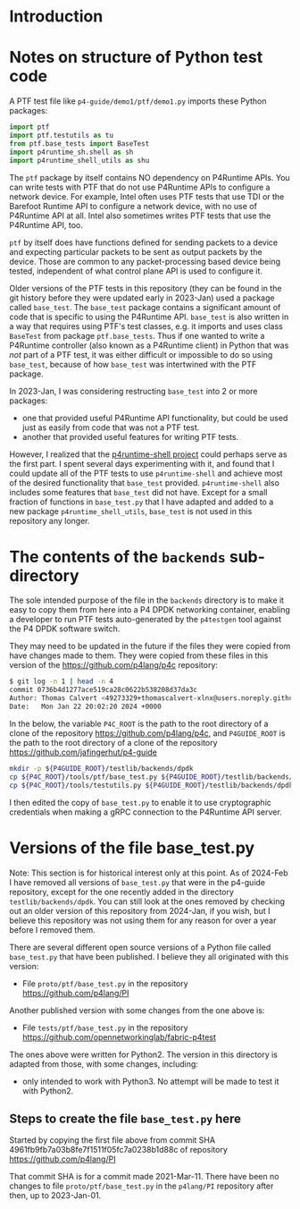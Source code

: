 # Introduction


# Notes on structure of Python test code

A PTF test file like `p4-guide/demo1/ptf/demo1.py` imports these
Python packages:

```python
import ptf
import ptf.testutils as tu
from ptf.base_tests import BaseTest
import p4runtime_sh.shell as sh
import p4runtime_shell_utils as shu
```

The `ptf` package by itself contains NO dependency on P4Runtime APIs.
You can write tests with PTF that do not use P4Runtime APIs to
configure a network device.  For example, Intel often uses PTF tests
that use TDI or the Barefoot Runtime API to configure a network
device, with no use of P4Runtime API at all.  Intel also sometimes
writes PTF tests that use the P4Runtime API, too.

`ptf` by itself does have functions defined for sending packets to a
device and expecting particular packets to be sent as output packets
by the device.  Those are common to any packet-processing based device
being tested, independent of what control plane API is used to
configure it.

Older versions of the PTF tests in this repository (they can be found
in the git history before they were updated early in 2023-Jan) used a
package called `base_test`.  The `base_test` package contains a
significant amount of code that is specific to using the P4Runtime
API.  `base_test` is also written in a way that requires using PTF's
test classes, e.g. it imports and uses class `BaseTest` from package
`ptf.base_tests`.  Thus if one wanted to write a P4Runtime controller
(also known as a P4Runtime client) in Python that was _not_ part of a
PTF test, it was either difficult or impossible to do so using
`base_test`, because of how `base_test` was intertwined with the PTF
package.

In 2023-Jan, I was considering restructing `base_test` into 2 or more
packages:

+ one that provided useful P4Runtime API functionality, but could be
  used just as easily from code that was not a PTF test.
+ another that provided useful features for writing PTF tests.

However, I realized that the [p4runtime-shell
project](https://github.com/p4lang/p4runtime-shell) could perhaps
serve as the first part.  I spent several days experimenting with it,
and found that I could update all of the PTF tests to use
`p4runtime-shell` and achieve most of the desired functionality that
`base_test` provided.  `p4runtime-shell` also includes some features
that `base_test` did not have.  Except for a small fraction of
functions in `base_test.py` that I have adapted and added to a new
package `p4runtime_shell_utils`, `base_test` is not used in this
repository any longer.


# The contents of the `backends` sub-directory

The sole intended purpose of the file in the `backends` directory is
to make it easy to copy them from here into a P4 DPDK networking
container, enabling a developer to run PTF tests auto-generated by the
`p4testgen` tool against the P4 DPDK software switch.

They may need to be updated in the future if the files they were
copied from have changes made to them.  They were copied from these
files in this version of the https://github.com/p4lang/p4c repository:

```bash
$ git log -n 1 | head -n 4
commit 0736b4d1277ace519ca28c0622b538208d37da3c
Author: Thomas Calvert <49273329+thomascalvert-xlnx@users.noreply.github.com>
Date:   Mon Jan 22 20:02:20 2024 +0000
```

In the below, the variable `P4C_ROOT` is the path to the root
directory of a clone of the repository https://github.com/p4lang/p4c,
and `P4GUIDE_ROOT` is the path to the root directory of a clone of the
repository https://github.com/jafingerhut/p4-guide

```bash
mkdir -p ${P4GUIDE_ROOT}/testlib/backends/dpdk
cp ${P4C_ROOT}/tools/ptf/base_test.py ${P4GUIDE_ROOT}/testlib/backends/dpdk
cp ${P4C_ROOT}/tools/testutils.py ${P4GUIDE_ROOT}/testlib/backends/dpdk
```

I then edited the copy of `base_test.py` to enable it to use
cryptographic credentials when making a gRPC connection to the
P4Runtime API server.


# Versions of the file base_test.py

Note: This section is for historical interest only at this point.  As
of 2024-Feb I have removed all versions of `base_test.py` that were in
the p4-guide repository, except for the one recently added in the
directory `testlib/backends/dpdk`.  You can still look at the ones
removed by checking out an older version of this repository from
2024-Jan, if you wish, but I believe this repository was not using
them for any reason for over a year before I removed them.

There are several different open source versions of a Python file
called `base_test.py` that have been published.  I believe they all
originated with this version:

+ File `proto/ptf/base_test.py` in the repository
  https://github.com/p4lang/PI

Another published version with some changes from the one above is:

+ File `tests/ptf/base_test.py` in the repository
  https://github.com/opennetworkinglab/fabric-p4test

The ones above were written for Python2.  The version in this
directory is adapted from those, with some changes, including:

+ only intended to work with Python3.  No attempt will be made to test
  it with Python2.


## Steps to create the file `base_test.py` here

Started by copying the first file above from commit SHA
4961fb9fb7a03b8fe7f1511f05fc7a0238b1d88c of repository
https://github.com/p4lang/PI

That commit SHA is for a commit made 2021-Mar-11.  There have been no
changes to file `proto/ptf/base_test.py` in the `p4lang/PI` repository
after then, up to 2023-Jan-01.
